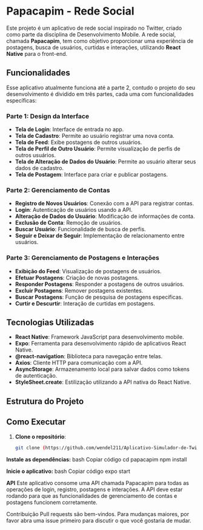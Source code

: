 # Papacapim - Rede Social

Este projeto é um aplicativo de rede social inspirado no Twitter, criado como parte da disciplina de Desenvolvimento Mobile. A rede social, chamada **Papacapim**, tem como objetivo proporcionar uma experiência de postagens, busca de usuários, curtidas e interações, utilizando **React Native** para o front-end.

## Funcionalidades

Esse aplicativo atualmente funciona até a parte 2, contudo o projeto do seu desenvolvimento é dividido em três partes, cada uma com funcionalidades específicas:

### Parte 1: Design da Interface
- **Tela de Login**: Interface de entrada no app.
- **Tela de Cadastro**: Permite ao usuário registrar uma nova conta.
- **Tela de Feed**: Exibe postagens de outros usuários.
- **Tela de Perfil de Outro Usuário**: Permite visualização de perfis de outros usuários.
- **Tela de Alteração de Dados do Usuário**: Permite ao usuário alterar seus dados de cadastro.
- **Tela de Postagem**: Interface para criar e publicar postagens.

### Parte 2: Gerenciamento de Contas
- **Registro de Novos Usuários**: Conexão com a API para registrar contas.
- **Login**: Autenticação de usuários usando a API.
- **Alteração de Dados do Usuário**: Modificação de informações de conta.
- **Exclusão de Conta**: Remoção de usuários.
- **Buscar Usuário**: Funcionalidade de busca de perfis.
- **Seguir e Deixar de Seguir**: Implementação de relacionamento entre usuários.


### Parte 3: Gerenciamento de Postagens e Interações
- **Exibição do Feed**: Visualização de postagens de usuários.
- **Efetuar Postagens**: Criação de novas postagens.
- **Responder Postagens**: Responder a postagens de outros usuários.
- **Excluir Postagens**: Remover postagens existentes.
- **Buscar Postagens**: Função de pesquisa de postagens específicas.
- **Curtir e Descurtir**: Interação de curtidas em postagens.


## Tecnologias Utilizadas

- **React Native**: Framework JavaScript para desenvolvimento mobile.
- **Expo**: Ferramenta para desenvolvimento rápido de aplicativos React Native.
- **@react-navigation**: Biblioteca para navegação entre telas.
- **Axios**: Cliente HTTP para comunicação com a API.
- **AsyncStorage**: Armazenamento local para salvar dados como tokens de autenticação.
- **StyleSheet.create**: Estilização utilizando a API nativa do React Native.

## Estrutura do Projeto

## Como Executar

1. **Clone o repositório**:
   ```bash
   git clone (https://github.com/wendel211/Aplicativo-Simulador-de-Twitter.git)
   
**Instale as dependências:**
bash
Copiar código
cd papacapim
npm install

**Inicie o aplicativo:**
bash
Copiar código
expo start

**API**
Este aplicativo consome uma API chamada Papacapim para todas as operações de login, registro, postagens e interações. A API deve estar rodando para que as funcionalidades de gerenciamento de contas e postagens funcionem corretamente.

Contribuição
Pull requests são bem-vindos. Para mudanças maiores, por favor abra uma issue primeiro para discutir o que você gostaria de mudar.
